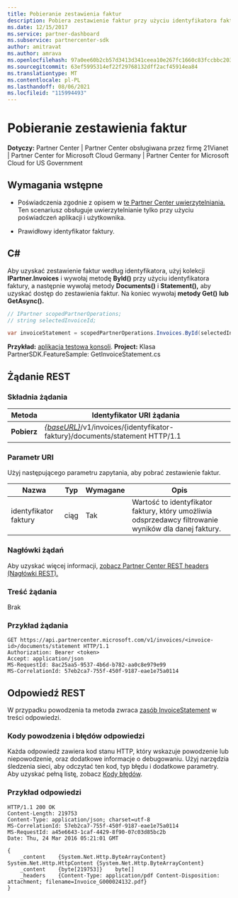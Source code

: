 ```yaml
---
title: Pobieranie zestawienia faktur
description: Pobiera zestawienie faktur przy użyciu identyfikatora faktury.
ms.date: 12/15/2017
ms.service: partner-dashboard
ms.subservice: partnercenter-sdk
author: amitravat
ms.author: amrava
ms.openlocfilehash: 97a0ee60b2cb57d3413d341ceea10e267fc1660c83fccbbc20353c3ad6bfc8c2
ms.sourcegitcommit: 63ef5995314ef22f29768132dff2acf45914ea84
ms.translationtype: MT
ms.contentlocale: pl-PL
ms.lasthandoff: 08/06/2021
ms.locfileid: "115994493"
---
```

# <a name="get-invoice-statement"></a>Pobieranie zestawienia faktur

**Dotyczy:** Partner Center | Partner Center obsługiwana przez firmę 21Vianet | Partner Center for Microsoft Cloud Germany | Partner Center for Microsoft Cloud for US Government

## <a name="prerequisites"></a>Wymagania wstępne

- Poświadczenia zgodnie z opisem w [te Partner Center uwierzytelniania.](partner-center-authentication.md) Ten scenariusz obsługuje uwierzytelnianie tylko przy użyciu poświadczeń aplikacji i użytkownika.

- Prawidłowy identyfikator faktury.

## <a name="c"></a>C\#

Aby uzyskać zestawienie faktur według identyfikatora, użyj kolekcji **IPartner.Invoices** i wywołaj metodę **ById()** przy użyciu identyfikatora faktury, a następnie wywołaj metody **Documents()** i **Statement(),** aby uzyskać dostęp do zestawienia faktur. Na koniec wywołaj **metody Get()** **lub GetAsync().**

``` csharp
// IPartner scopedPartnerOperations;
// string selectedInvoiceId;

var invoiceStatement = scopedPartnerOperations.Invoices.ById(selectedInvoiceId).Documents.Statement.Get();
```

**Przykład:** [aplikacja testowa konsoli](console-test-app.md). **Project:** Klasa PartnerSDK.FeatureSample: GetInvoiceStatement.cs 

## <a name="rest-request"></a>Żądanie REST

### <a name="request-syntax"></a>Składnia żądania

| Metoda  | Identyfikator URI żądania                                                                                       |
|---------|---------------------------------------------------------------------------------------------------|
| **Pobierz** | [*{baseURL}*](partner-center-rest-urls.md)/v1/invoices/{identyfikator-faktury}/documents/statement HTTP/1.1  |

### <a name="uri-parameter"></a>Parametr URI

Użyj następującego parametru zapytania, aby pobrać zestawienie faktur.

| Nazwa       | Typ       | Wymagane | Opis                                                                                        |
|------------|------------|----------|----------------------------------------------------------------------------------------------------|
| identyfikator faktury | ciąg     | Tak      | Wartość to identyfikator faktury, który umożliwia odsprzedawcy filtrowanie wyników dla danej faktury. |

### <a name="request-headers"></a>Nagłówki żądań

Aby uzyskać więcej informacji, [zobacz Partner Center REST headers (Nagłówki REST).](headers.md)

### <a name="request-body"></a>Treść żądania

Brak

### <a name="request-example"></a>Przykład żądania

```http
GET https://api.partnercenter.microsoft.com/v1/invoices/<invoice-id>/documents/statement HTTP/1.1
Authorization: Bearer <token>
Accept: application/json
MS-RequestId: 8ac25aa5-9537-4b6d-b782-aa0c8e979e99
MS-CorrelationId: 57eb2ca7-755f-450f-9187-eae1e75a0114
```

## <a name="rest-response"></a>Odpowiedź REST

W przypadku powodzenia ta metoda zwraca [zasób InvoiceStatement](invoice-resources.md#invoicestatement) w treści odpowiedzi.

### <a name="response-success-and-error-codes"></a>Kody powodzenia i błędów odpowiedzi

Każda odpowiedź zawiera kod stanu HTTP, który wskazuje powodzenie lub niepowodzenie, oraz dodatkowe informacje o debugowaniu. Użyj narzędzia śledzenia sieci, aby odczytać ten kod, typ błędu i dodatkowe parametry. Aby uzyskać pełną listę, zobacz [Kody błędów](error-codes.md).

### <a name="response-example"></a>Przykład odpowiedzi

```http
HTTP/1.1 200 OK
Content-Length: 219753
Content-Type: application/json; charset=utf-8
MS-CorrelationId: 57eb2ca7-755f-450f-9187-eae1e75a0114
MS-RequestId: a45e6643-1caf-4429-8f90-07c03d85bc2b
Date: Thu, 24 Mar 2016 05:21:01 GMT

{
    _content    {System.Net.Http.ByteArrayContent}    System.Net.Http.HttpContent {System.Net.Http.ByteArrayContent}
    _content    {byte[219753]}    byte[]
    _headers    {Content-Type: application/pdf Content-Disposition: attachment; filename=Invoice_G000024132.pdf}
}
```
